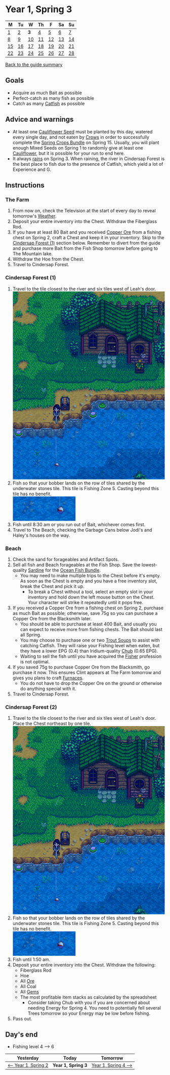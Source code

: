 # Year 1, Spring 3

| M                          | Tu                        | W                         | Th                        | F                         | Sa                        | Su                        |
| -------------------------- | ------------------------- | ------------------------- | ------------------------- |-------------------------- | ------------------------- | ------------------------- |
| [1](year-1-spring-1.md)    | [2](year-1-spring-2.md)   | **3**                     | [4](year-1-spring-4.md)   | [5](year-1-spring-5.md)   | [6](year-1-spring-6.md)   | [7](year-1-spring-7.md)   |
| [8](year-1-spring-8.md)    | [9](year-1-spring-9.md)   | [10](year-1-spring-10.md) | [11](year-1-spring-11.md) | [12](year-1-spring-12.md) | [13](year-1-spring-13.md) | [14](year-1-spring-14.md) |
| [15](year-1-spring-15.md)  | [16](year-1-spring-16.md) | [17](year-1-spring-17.md) | [18](year-1-spring-18.md) | [19](year-1-spring-19.md) | [20](year-1-spring-20.md) | [21](year-1-spring-21.md) |
| [22](year-1-spring-22.md)  | [23](year-1-spring-23.md) | [24](year-1-spring-24.md) | [25](year-1-spring-25.md) | [26](year-1-spring-26.md) | [27](year-1-spring-27.md) | [28](year-1-spring-28.md) |

[Back to the guide summary](readme.md)

## Goals

- Acquire as much Bait as possible
- Perfect-catch as many fish as possible
- Catch as many [Catfish](https://stardewvalleywiki.com/Catfish) as possible

## Advice and warnings

- At least one [Cauliflower Seed](https://stardewvalleywiki.com/Cauliflower_Seeds) must be planted by this day, watered every single day, and not eaten by [Crows](https://stardewvalleywiki.com/Animals#Crows) in order to successfully complete the [Spring Crops Bundle](https://stardewvalleywiki.com/Cauliflower_Seeds) on Spring 15. Usually, you will plant enough Mixed Seeds on Spring 1 to randomly give at least one [Cauliflower](https://stardewvalleywiki.com/Cauliflower), but it is possible for your run to end here.
- It always [rains](https://stardewvalleywiki.com/Weather) on Spring 3. When raining, the river in Cindersap Forest is the best place to fish due to the presence of Catfish, which yield a lot of Experience and G.

## Instructions

### The Farm

1. From now on, check the Television at the start of every day to reveal tomorrow's [Weather](https://stardewvalleywiki.com/Weather).
2. Deposit your entire inventory into the Chest. Withdraw the Fiberglass Rod.
3. If you have at least 80 Bait and you received [Copper Ore](https://stardewvalleywiki.com/Copper_Ore) from a fishing chest on Spring 2, craft a Chest and keep it in your inventory. Skip to the [Cindersap Forest (1)](#cindersap-forest-1) section below. Remember to divert from the guide and purchase more Bait from the Fish Shop tomorrow before going to The Mountain lake.
4. Withdraw the Hoe from the Chest.
5. Travel to Cindersap Forest.

### Cindersap Forest (1)

1. Travel to the tile closest to the river and six tiles west of Leah's door.<br />![Cindersap Forest Chest](images/year-1-spring-3-cindersap-forest-chest.png)
2. Fish so that your bobber lands on the row of tiles shared by the underwater stones tile. This tile is Fishing Zone 5. Casting beyond this tile has no benefit.<br />![Cindersap Forest Bobber](images/year-1-spring-3-cindersap-forest-bobber.png)
3. Fish until 8:30 am or you run out of Bait, whichever comes first.
4. Travel to The Beach, checking the Garbage Cans below Jodi's and Haley's houses on the way.

### Beach

1. Check the sand for forageables and Artifact Spots.
2. Sell all fish and Beach forageables at the Fish Shop. Save the lowest-quality [Sardine](https://stardewvalleywiki.com/Sardine) for the [Ocean Fish Bundle](https://stardewvalleywiki.com/Bundles#Ocean_Fish_Bundle).
   - You may need to make multiple trips to the Chest before it's empty. As soon as the Chest is empty and you have a free inventory slot, break the Chest and pick it up.
     - To break a Chest without a tool, select an empty slot in your inventory and hold down the left mouse button on the Chest. Your character will strike it repeatedly until it pops free.
3. If you received a Copper Ore from a fishing chest on Spring 2, purchase as much Bait as possible; otherwise, save 75g so you can purchase a Copper Ore from the Blacksmith later.
   - You should be able to purchase at least 400 Bait, and usually you can expect to receive more from fishing chests. The Bait should last all Spring.
   - You may choose to purchase one or two [Trout Soups](https://stardewvalleywiki.com/Trout_Soup) to assist with catching Catfish. They will raise your Fishing level when eaten, but they have a lower EPG (0.4) than Iridium-quality [Chub](https://stardewvalleywiki.com/Chub) (0.65 EPG).
   - Waiting to sell the fish until you have acquired the [Fisher](https://stardewvalleywiki.com/Fishing#Fishing_Skill) profession is not optimal.
4. If you saved 75g to purchase Copper Ore from the Blacksmith, go purchase it now. This ensures Clint appears at The Farm tomorrow and gives you plans to craft [Furnaces](https://stardewvalleywiki.com/Furnace).
   - You do not have to drop the Copper Ore on the ground or otherwise do anything special with it.
5. Travel to Cindersap Forest.

### Cindersap Forest (2)

1. Travel to the tile closest to the river and six tiles west of Leah's door. Place the Chest northeast by one tile.<br />![Cindersap Forest Chest](images/year-1-spring-3-cindersap-forest-chest.png)
2. Fish so that your bobber lands on the row of tiles shared by the underwater stones tile. This tile is Fishing Zone 5. Casting beyond this tile has no benefit.<br />![Cindersap Forest Bobber](images/year-1-spring-3-cindersap-forest-bobber.png)
3. Fish until 1:50 am.
4. Deposit your entire inventory into the Chest. Withdraw the following:
   - Fiberglass Rod
   - Hoe
   - All [Ore](https://stardewvalleywiki.com/Ore)
   - All Coal
   - All [Gems](https://stardewvalleywiki.com/Minerals#Gems)
   - The most profitable item stacks as calculated by the spreadsheet
     - Consider taking Chub with you if you are concerned about needing Energy for Spring 4. You need to potentially fell several Trees tomorrow so your Energy may be low before fishing.
5. Pass out.

## Day's end

- Fishing level 4 ⟶ 6

| Yesterday                                 | Today                 | Tomorrow                                    |
| ----------------------------------------- | --------------------- | ------------------------------------------- |
| [⟵ Year 1, Spring 2](year-1-spring-2.md) | **Year 1, Spring 3**  | [Year 1, Spring 4 ⟶](year-1-spring-4.md)   |
